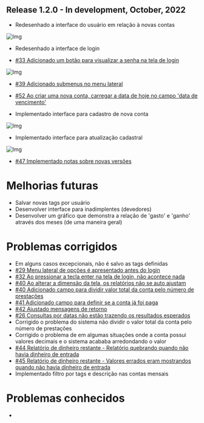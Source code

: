 ## Release 1.2.0 - In development, October, 2022

- Redesenhado a interface do usuário em relação à novas contas

![Img](/assets/md/img_1.2.0/redesign_ux_new_bill.png)

- Redesenhado a interface de login

- [#33 Adicionado um botão para visualizar a senha na tela de login](https://github.com/BIEMAX/financial-manager-app/issues/33)

![Img](/assets/md/img_1.2.0/show_pass_login_screen.png)

- [#39 Adicionado submenus no menu lateral](https://github.com/BIEMAX/financial-manager-app/issues/39)
- [#52 Ao criar uma nova conta, carregar a data de hoje no campo 'data de vencimento'](https://github.com/BIEMAX/financial-manager-app/issues/52)

- Implementado interface para cadastro de nova conta

![Img](/assets/md/img_1.2.0/new_account.png)

- Implementado interface para atualização cadastral

![Img](/assets/md/img_1.2.0/update_account.png)

- [#47 Implementado notas sobre novas versões](https://github.com/BIEMAX/financial-manager-app/issues/47)


# Melhorias futuras

- Salvar novas tags por usuário
- Desenvolver interface para inadimplentes (devedores)
- Desenvolver um gráfico que demonstra a relação de 'gasto' e 'ganho' através dos meses (de uma maneira geral)

# Problemas corrigidos

- Em alguns casos excepcionais, não é salvo as tags definidas
- [#29 Menu lateral de opções é apresentado antes do login](https://github.com/BIEMAX/financial-manager-app/issues/29)
- [#32 Ao pressionar a tecla enter na tela de login, não acontece nada](https://github.com/BIEMAX/financial-manager-app/issues/32)
- [#40 Ao alterar a dimensão da tela, os relatórios não se auto ajustam](https://github.com/BIEMAX/financial-manager-app/issues/38)
- [#40 Adicionado campo para dividir valor total da conta pelo número de prestações](https://github.com/BIEMAX/financial-manager-api/issues/40)
- [#41 Adicionado campo para definir se a conta já foi paga](https://github.com/BIEMAX/financial-manager-api/issues/41)
- [#42 Ajustado mensagens de retorno](https://github.com/BIEMAX/financial-manager-api/issues/42)
- [#26 Consultas por datas não estão trazendo os resultados esperados](https://github.com/BIEMAX/financial-manager-api/issues/26)
- Corrigido o problema do sistema não dividir o valor total da conta pelo número de prestações
- Corrigido o problema de em algumas situações onde a conta possui valores decimais e o sistema acababa arredondando o valor
- [#44 Relatório de dinheiro restante - Relatório quebrando quando não havia dinheiro de entrada](https://github.com/BIEMAX/financial-manager-api/issues/44)
- [#45 Relatório de dinheiro restante - Valores errados eram mostrandos quando não havia dinheiro de entrada](https://github.com/BIEMAX/financial-manager-api/issues/45)
- Implementado filtro por tags e descrição nas contas mensais

# Problemas conhecidos

- 
